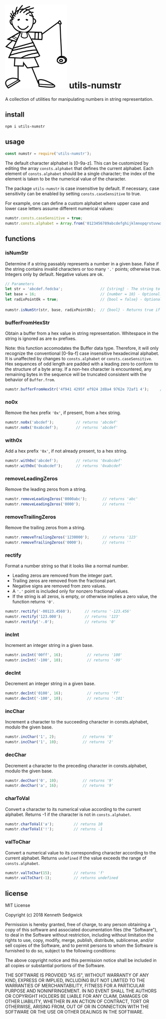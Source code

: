 # <img src="./yoyo.png" width="200" /> utils-numstr

A collection of utilities for manipulating numbers in string representation.

## install

```
npm i utils-numstr
```

## usage

```javascript
const numstr = require('utils-numstr');
```

The default character alphabet is [0-9a-z].  This can be customized by editing the array `consts.alphabet` that defines the current alphabet.  Each element of `consts.alphabet` should be a single character; the index of the element is taken to be the numerical value of the character.

The package `utils-numstr` is case insensitive by default.  If necessary, case sensitivity can be enabled by setting `consts.caseSensitive` to true.

For example, one can define a custom alphabet where upper case and lower case letters assume different numerical values:

```javascript
numstr.consts.caseSensitive = true;
numstr.consts.alphabet = Array.from('0123456789abcdefghijklmnopqrstuvwxyzABCDEFGHIJKLMNOPQRSTUVWXYZ');
```

## functions

### isNumStr

Determine if a string passably represents a number in a given base.  False if the string contains invalid characters or too many `'.'` points; otherwise true.  Integers only by default.  Negative values are ok.

```javascript
// Parameters
let str = 'abcdef.fedcba';                 // {string} - The string to test.
let base = 16;                             // {number = 10} - Optional. The ostensible base of the string.
let radixPointOk = true;                   // {bool = false} - Optional. If false, only integers are allowed.

numstr.isNumStr(str, base, radixPointOk);  // {bool} - Returns true if the string is a number in the specified base, false otherwise.
```

### bufferFromHexStr

Obtain a buffer from a hex value in string representation.  Whitespace in the string is ignored as are `0x` prefixes.

Note: this function accomodates the Buffer data type.  Therefore, it will only recognize the conventional [0-9a-f] case insensitive hexadecimal alphabet.  It is unaffected by changes to `consts.alphabet` or `consts.caseSensitive`.  Hex sequences of odd length are padded with a leading zero to conform to the structure of a byte array.  If a non-hex character is encountered, any remaining bytes in the sequence will be truncated consistent with the behavior of `Buffer.from`.

```javascript
numstr.bufferFromHexStr('4f941 4295f ef924 2d8a4 9762e 72af1 4');     // returns <Buffer 04 f9 41 42 95 fe f9 24 2d 8a 49 76 2e 72 af 14>
```


### no0x

Remove the hex prefix `'0x'`, if present, from a hex string.

```javascript
numstr.no0x('abcdef');          // returns 'abcdef'
numstr.no0x('0xabcdef');        // returns 'abcdef'
```

### with0x

Add a hex prefix `'0x'`, if not already present, to a hex string.

```javascript
numstr.with0x('abcdef');        // returns '0xabcdef'
numstr.with0x('0xabcdef');      // returns '0xabcdef'
```

### removeLeadingZeros

Remove the leading zeros from a string.

```javascript
numstr.removeLeadingZeros('0000abc');       // returns 'abc'
numstr.removeLeadingZeros('0000');          // returns ''
```

### removeTrailingZeros

Remove the trailing zeros from a string.

```javascript
numstr.removeTrailingZeros('1230000');      // returns '123'
numstr.removeTrailingZeros('0000');         // returns ''
```

### rectify

Format a number string so that it looks like a normal number.

* Leading zeros are removed from the integer part. 
* Trailing zeros are removed from the fractional part. 
* Negative signs are removed from zero values. 
* A `'.'` point is included only for nonzero fractional values. 
* If the string is all zeros, is empty, or otherwise implies a zero value, the function returns `'0'`.

```javascript
numstr.rectify('-00123.4560');      // returns '-123.456'
numstr.rectify('123.000');          // returns '123'
numstr.rectify('-.0');              // returns '0'
```

### incInt

Increment an integer string in a given base.

```javascript
numstr.incInt('00ff', 16);           // returns '100'
numstr.incInt('-100', 10);           // returns '-99'
```

### decInt

Decrement an integer string in a given base.

```javascript
numstr.decInt('0100', 16);           // returns 'ff'
numstr.decInt('-100', 10);           // returns '-101'
```

### incChar

Increment a character to the succeeding character in consts.alphabet, modulo the given base.

```javascript
numstr.incChar('1', 2);            // returns '0'
numstr.incChar('1', 10);           // returns '2'
```

### decChar

Decrement a character to the preceding character in consts.alphabet, modulo the given base.

```javascript
numstr.decChar('0', 10);           // returns '9'
numstr.decChar('a', 16);           // returns '9'
```

### charToVal

Convert a character to its numerical value according to the current alphabet.  Returns -1 if the character is not in `consts.alphabet`.

```javascript
numstr.charToVal('a');         // returns 10
numstr.charToVal('!');         // returns -1
```

### valToChar

Convert a numerical value to its corresponding character according to the current alphabet.  Returns `undefined` if the value exceeds the range of `consts.alphabet`.

```javascript
numstr.valToChar(15);          // returns 'f'
numstr.valToChar(-1);          // returns undefined
```

## license

MIT License

Copyright (c) 2018 Kenneth Sedgwick

Permission is hereby granted, free of charge, to any person obtaining a copy
of this software and associated documentation files (the "Software"), to deal
in the Software without restriction, including without limitation the rights
to use, copy, modify, merge, publish, distribute, sublicense, and/or sell
copies of the Software, and to permit persons to whom the Software is
furnished to do so, subject to the following conditions:

The above copyright notice and this permission notice shall be included in all
copies or substantial portions of the Software.

THE SOFTWARE IS PROVIDED "AS IS", WITHOUT WARRANTY OF ANY KIND, EXPRESS OR
IMPLIED, INCLUDING BUT NOT LIMITED TO THE WARRANTIES OF MERCHANTABILITY,
FITNESS FOR A PARTICULAR PURPOSE AND NONINFRINGEMENT. IN NO EVENT SHALL THE
AUTHORS OR COPYRIGHT HOLDERS BE LIABLE FOR ANY CLAIM, DAMAGES OR OTHER
LIABILITY, WHETHER IN AN ACTION OF CONTRACT, TORT OR OTHERWISE, ARISING FROM,
OUT OF OR IN CONNECTION WITH THE SOFTWARE OR THE USE OR OTHER DEALINGS IN THE
SOFTWARE.